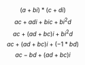 
$$(a+bi)*(c+di)$$
$$ac+adi+bic+bi^2d$$
$$ac+(ad+bc)i+bi^2d$$
$$ac+(ad+bc)i+(-1*bd)$$
$$ac-bd+(ad+bc)i$$
